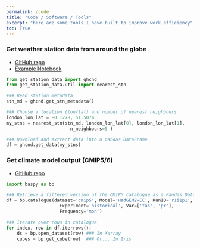 ```yaml
---
permalink: /code
title: "Code / Software / Tools"
excerpt: "here are some tools I have built to improve work efficiency"
toc: True
---
```


### Get **weather station** data from around the globe 
* [GitHub repo](https://github.com/scott-hosking/get_station_data)
* [Example Notebook](/notebooks/xarray_examples)

```python
from get_station_data import ghcnd
from get_station_data.util import nearest_stn

### Read station metadata
stn_md = ghcnd.get_stn_metadata()

### Choose a location (lon/lat) and number of nearest neighbours
london_lon_lat = -0.1278, 51.5074
my_stns = nearest_stn(stn_md, london_lon_lat[0], london_lon_lat[1],
                        n_neighbours=5 )

### Download and extract data into a pandas DataFrame
df = ghcnd.get_data(my_stns)
```

### Get **climate model** output (CMIP5/6)
* [GitHub repo](https://github.com/scott-hosking/baspy)

```python
import baspy as bp

### Retrieve a filtered version of the CMIP5 catalogue as a Pandas DataFrame
df = bp.catalogue(dataset='cmip5', Model='HadGEM2-CC', RunID='r1i1p1', 
                    Experiment='historical', Var=['tas', 'pr'], 
                    Frequency='mon')

### Iterate over rows in catalogue
for index, row in df.iterrows():
    ds = bp.open_dataset(row) ### In Xarray
    cubes = bp.get_cube(row)  ### Or... In Iris
```